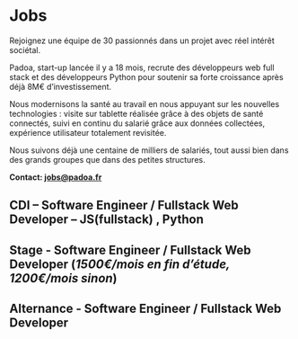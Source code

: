 # Jobs 

Rejoignez une équipe de 30 passionnés dans un projet avec réel intérêt sociétal.

Padoa, start-up lancée il y a 18 mois, recrute des développeurs web full stack et des développeurs Python pour soutenir sa forte croissance après déjà 8M€ d’investissement.

Nous modernisons la santé au travail en nous appuyant sur les nouvelles technologies : visite sur tablette réalisée grâce à des objets de santé connectés, suivi en continu du salarié grâce aux données collectées, expérience utilisateur totalement revisitée.

Nous suivons déjà une centaine de milliers de salariés, tout aussi bien dans des grands groupes que dans des petites structures.

**Contact: jobs@padoa.fr**
## CDI – Software Engineer / Fullstack Web Developer – JS(fullstack) , Python
## Stage - Software Engineer / Fullstack Web Developer (_1500€/mois en fin d’étude, 1200€/mois sinon_)
## Alternance - Software Engineer / Fullstack Web Developer
